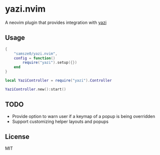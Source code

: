 # yazi.nvim

A neovim plugin that provides integration with [yazi](https://github.com/sxyazi/yazi)

## Usage

```lua
{
    "samsze0/yazi.nvim",
    config = function()
        require("yazi").setup({})
    end
}
```

```lua
local YaziController = require("yazi").Controller

YaziController.new():start()
```

## TODO

- Provide option to warn user if a keymap of a popup is being overridden
- Support customizing helper layouts and popups

## License

MIT
